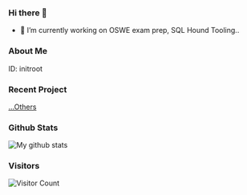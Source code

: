 ### Hi there 👋

- 🔭 I’m currently working on OSWE exam prep, SQL Hound Tooling..

### About Me

ID: initroot

### Recent Project

[...Others](https://github.com/InitRoot?tab=repositories)

### Github Stats

<img src="https://github-readme-stats.vercel.app/api?username=InitRoot&show_icons=true&theme=cobalt&include_all_commits=true&count_private=true&layout=compact" alt="My github stats"/>

### Visitors
![Visitor Count](https://profile-counter.glitch.me/InitRoot/count.svg)
